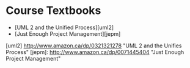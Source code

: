 # Course Textbooks #

- [UML 2 and the Unified Process][uml2]
- [Just Enough Project Management][jepm]


[uml2] http://www.amazon.ca/dp/0321321278 "UML 2 and the Unifies Process"
[jepm]: http://www.amazon.ca/dp/0071445404 "Just Enough Project Management"


